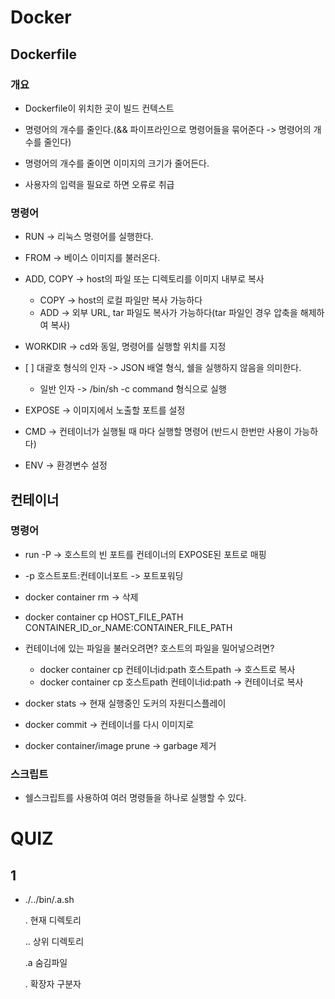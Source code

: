 # Docker

## Dockerfile

### 개요

- Dockerfile이 위치한 곳이 빌드 컨텍스트

- 명령어의 개수를 줄인다.(&& 파이프라인으로 명령어들을 묶어준다 -> 명령어의 개수를 줄인다)
- 명령어의 개수를 줄이면 이미지의 크기가 줄어든다.

- 사용자의 입력을 필요로 하면 오류로 취급

### 명령어

- RUN -> 리눅스 명령어를 실행한다.
- FROM -> 베이스 이미지를 불러온다.
- ADD, COPY -> host의 파일 또는 디렉토리를 이미지 내부로 복사
  - COPY -> host의 로컬 파일만 복사 가능하다
  - ADD -> 외부 URL, tar 파일도 복사가 가능하다(tar 파일인 경우 압축을 해제하여 복사)
- WORKDIR -> cd와 동일, 명령어를 실행할 위치를 지정
- \[ \] 대괄호 형식의 인자 -> JSON 배열 형식, 쉘을 실행하지 않음을 의미한다.
  - 일반 인자 -> /bin/sh -c command 형식으로 실행

- EXPOSE -> 이미지에서 노출할 포트를 설정
- CMD -> 컨테이너가 실행될 때 마다 실행할 명령어 (반드시 한번만 사용이 가능하다)
- ENV -> 환경변수 설정



## 컨테이너

### 명령어

- run -P -> 호스트의 빈 포트를 컨테이너의 EXPOSE된 포트로 매핑

- -p 호스트포트:컨테이너포트 -> 포트포워딩
- docker container rm -> 삭제
- docker container cp HOST_FILE_PATH CONTAINER_ID_or_NAME:CONTAINER_FILE_PATH
- 컨테이너에 있는 파일을 불러오려면? 호스트의 파일을 밀어넣으려면?
  - docker container cp 컨테이너id:path 호스트path -> 호스트로 복사
  - docker container cp 호스트path 컨테이너id:path -> 컨테이너로 복사
- docker stats -> 현재 실행중인 도커의 자원디스플레이
- docker commit -> 컨테이너를 다시 이미지로
- docker container/image prune -> garbage 제거

### 스크립트

- 쉘스크립트를 사용하여 여러 명령들을 하나로 실행할 수 있다.



# QUIZ

## 1

- ./../bin/.a.sh

  . 현재 디렉토리

  .. 상위 디렉토리

  .a 숨김파일

  . 확장자 구분자